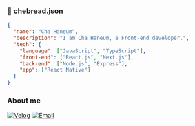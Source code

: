 ### 👋 chebread.json

```json
{
  "name": "Cha Haneum",
  "description": "I am Cha Haneum, a Front-end developer.",
  "tech": {
    "language": ["JavaScript", "TypeScript"],
    "front-end": ["React.js", "Next.js"],
    "back-end": ["Node.js", "Express"],
    "app": ["React Native"]
  }
}
```

### About me
[![Velog](https://img.shields.io/badge/Velog-20C997?style=flat-square&logo=Velog&logoColor=white)](https://velog.io/@haneum)
[![Email](https://img.shields.io/badge/Email-d14836?style=flat-square&logo=Gmail&logoColor=white)](mailto:fromhaneum@gmail.com)
